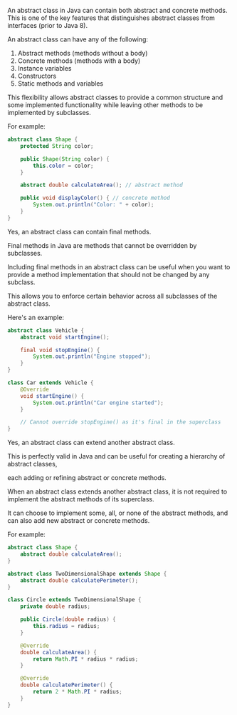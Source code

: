 An abstract class in Java can contain both abstract and concrete methods. 
This is one of the key features that distinguishes abstract classes from interfaces (prior to Java 8). 

An abstract class can have any of the following:

1. Abstract methods (methods without a body)
2. Concrete methods (methods with a body)
3. Instance variables
4. Constructors
5. Static methods and variables

This flexibility allows abstract classes to provide a common structure and some implemented functionality while 
leaving other methods to be implemented by subclasses. 

For example:

```java
abstract class Shape {
    protected String color;

    public Shape(String color) {
        this.color = color;
    }

    abstract double calculateArea(); // abstract method

    public void displayColor() { // concrete method
        System.out.println("Color: " + color);
    }
}
```


Yes, an abstract class can contain final methods. 

Final methods in Java are methods that cannot be overridden by subclasses. 

Including final methods in an abstract class can be useful when you want to provide a method implementation that 
should not be changed by any subclass. 

This allows you to enforce certain behavior across all subclasses of the abstract class. 

Here's an example:

```java
abstract class Vehicle {
    abstract void startEngine();

    final void stopEngine() {
        System.out.println("Engine stopped");
    }
}

class Car extends Vehicle {
    @Override
    void startEngine() {
        System.out.println("Car engine started");
    }

    // Cannot override stopEngine() as it's final in the superclass
}
```

Yes, an abstract class can extend another abstract class. 

This is perfectly valid in Java and can be useful for creating a hierarchy of abstract classes, 

each adding or refining abstract or concrete methods. 

When an abstract class extends another abstract class, it is not required to implement the abstract methods of its 
superclass. 

It can choose to implement some, all, or none of the abstract methods, 
and can also add new abstract or concrete methods. 

For example:

```java
abstract class Shape {
    abstract double calculateArea();
}

abstract class TwoDimensionalShape extends Shape {
    abstract double calculatePerimeter();
}

class Circle extends TwoDimensionalShape {
    private double radius;

    public Circle(double radius) {
        this.radius = radius;
    }

    @Override
    double calculateArea() {
        return Math.PI * radius * radius;
    }

    @Override
    double calculatePerimeter() {
        return 2 * Math.PI * radius;
    }
}
```
